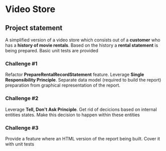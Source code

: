 ﻿# Video Store

## Project statement

A simplified version of a video store which consists out of a **customer** who has a **history of movie rentals**. Based on the history a **rental statement** is being prepared. Basic unit tests are provided

### Challenge #1
Refactor **PrepareRentalRecordStatement** feature. Leverage **Single Responsibility Principle**. Separate data model (required to build the report) preparation from graphical representation of the report.
### Challenge #2
Leverage **Tell, Don't Ask Principle**. Get rid of decicions based on internal entities states. Make this decision to happen within these entities
### Challenge #3
Provide a feature where an HTML version of the report being built. Cover it with unit tests